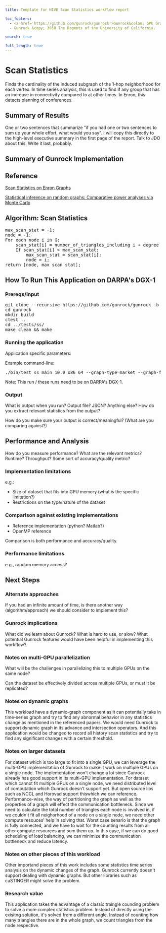 ```yaml
---
title: Template for HIVE Scan Statistics workflow report

toc_footers:
  - <a href='https://github.com/gunrock/gunrock'>Gunrock&colon; GPU Graph Analytics</a>
  - Gunrock &copy; 2018 The Regents of the University of California.

search: true

full_length: true
---
```


# Scan Statistics

Finds the cardinality of the induced subgraph of the 1-hop neighborhood for each vertex. In time series analysis, this is used to find if any group that has an increase in connectivity compared to at other times. In Enron, this detects planning of conferences.

## Summary of Results

One or two sentences that summarize "if you had one or two sentences to sum up your whole effort, what would you say". I will copy this directly to the high-level executive summary in the first page of the report. Talk to JDO about this. Write it last, probably.

## Summary of Gunrock Implementation

## Reference
[Scan Statistics on Enron Graphs](http://www.cis.jhu.edu/~parky/CEP-Publications/PCMP-CMOT2005.pdf)

[Statistical inference on random graphs: Comparative power analyses via Monte Carlo](http://cis.jhu.edu/~parky/CEP-Publications/PCP-JCGS-2010.pdf)

## Algorithm: Scan Statistics
<pre>
max_scan_stat = -1;
node = -1;
For each node i in G:
    scan_stat[i] = number_of_triangles_including i + degree of i;
    If scan_stat[i] > max_scan_stat:
        max_scan_stat = scan_stat[i];
        node = i;
return [node, max_scan_stat];
</pre>

## How To Run This Application on DARPA's DGX-1

### Prereqs/input
<pre>
git clone --recursive https://github.com/gunrock/gunrock -b dev-refactor
cd gunrock
mkdir build
ctest ..
cd ../tests/ss/
make clean && make
</pre>

### Running the application
Application specific parameters:
 
Example command-line:

<pre>
./bin/test_ss_main_10.0_x86_64 --graph-type=market --graph-file=./scan_statistics.mtx
</pre>

Note: This run / these runs need to be on DARPA's DGX-1.

### Output

What is output when you run? Output file? JSON? Anything else? How do you extract relevant statistics from the output?

How do you make sure your output is correct/meaningful? (What are you comparing against?)

## Performance and Analysis

How do you measure performance? What are the relevant metrics? Runtime? Throughput? Some sort of accuracy/quality metric?

### Implementation limitations

e.g.:

- Size of dataset that fits into GPU memory (what is the specific limitation?)
- Restrictions on the type/nature of the dataset

### Comparison against existing implementations

- Reference implementation (python? Matlab?)
- OpenMP reference

Comparison is both performance and accuracy/quality.



### Performance limitations

e.g., random memory access?

## Next Steps

### Alternate approaches

If you had an infinite amount of time, is there another way (algorithm/approach) we should consider to implement this?

### Gunrock implications

What did we learn about Gunrock? What is hard to use, or slow? What potential Gunrock features would have been helpful in implementing this workflow?

### Notes on multi-GPU parallelization

What will be the challenges in parallelizing this to multiple GPUs on the same node?

Can the dataset be effectively divided across multiple GPUs, or must it be replicated?

### Notes on dynamic graphs

This workload have a dynamic-graph component as it can potentially take in time-series graph and try to find any abnormal behavior in any statistics change as mentioned in the referenced papers. We would need Gunrock to support dynamic graph in its advance and intersection operators. And this application would be changed to record all history scan statistics and try to find any significant changes with a certain threshold.

### Notes on larger datasets

For dataset which is too large to fit into a single GPU, we can leverage the multi-GPU implementation of Gunrock to make it work on multiple GPUs on a single node. The implementation won't change a lot since Gunrock already has good support in its multi-GPU implementation. For dataset which cannot fit multiple GPUs on a single node, we need distributed level of computation which Gunrock doesn't support yet. But open source libs such as NCCL and Horovad support thiswhich we can reference. Performance-wise, the way of partitioning the graph as well as the properties of a graph will effect the communication bottleneck. Since we need to calculate the total number of triangles each node is involved in, if we couldn't fit all neighorhood of a node on a single node, we need other compute resouces' help in solving that. Worst case senario is that the graph is fully connected, and we have to wait for the counting results from all other compute resources and sum them up. In this case, if we can do good scheduling of load balancing, we can minimize the communication bottleneck and reduce latency.

### Notes on other pieces of this workload

Other importand pieces of this work includes some statistics time series analysis on the dynamic changes of the graph. Gunrock currently doesn't support dealing with dynamic graphs. But other libraries such as cuSTINGER might solve the problem.

### Research value

This application takes the advantage of a classic traingle counding problem to solve a more complex statistics problem. Instead of directly using the exisitng solution, it's solved from a different angle. Instead of counting how many triangles there are in the whole graph, we count triangles from the node respective.
